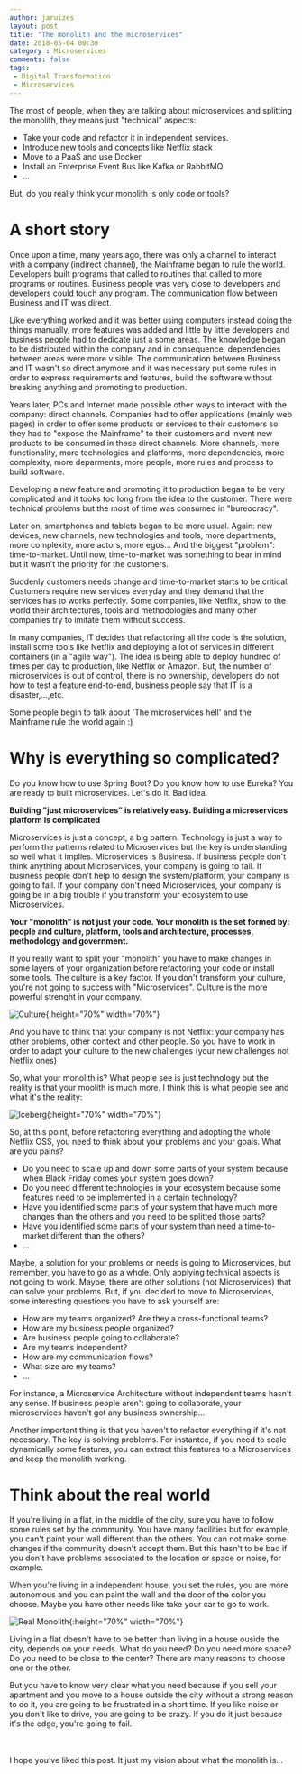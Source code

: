 ```yaml
---
author: jaruizes
layout: post
title: "The monolith and the microservices"
date: 2018-05-04 00:30
category : Microservices
comments: false
tags:
 - Digital Transformation
 - Microservices
---
```


The most of people, when they are talking about microservices and splitting the monolith, they means just "technical" aspects:
- Take your code and refactor it in independent services.
- Introduce new tools and concepts like Netflix stack
- Move to a PaaS and use Docker
- Install an Enterprise Event Bus like Kafka or RabbitMQ
- ...

But, do you really think your monolith is only code or tools?


# A short story

Once upon a time, many years ago, there was only a channel to interact with a company (indirect channel), the Mainframe began to rule the world. Developers built programs that called
to routines that called to more programs or routines. Business people was very close to developers and developers could touch any program. The communication flow between Business and IT was
direct.

Like everything worked and it was better using computers instead doing the things manually, more features was added and little by little developers and business people had to dedicate just
a some areas. The knowledge began to be distributed within the company and in consequence, dependencies between areas were more visible. The communication between Business and IT wasn't
so direct anymore and it was necessary put some rules in order to express requirements and features, build the software without breaking anything and promoting to production.

Years later, PCs and Internet made possible other ways to interact with the company: direct channels. Companies had to offer applications (mainly web pages) in order to offer some products or
services to their customers so they had to "expose the Mainframe" to their customers and invent new products to be consumed in these direct channels. More channels, more functionality, more
technologies and platforms, more dependencies, more complexity, more deparments, more people, more rules and process to build software.

Developing a new feature and promoting it to production began to be very complicated and it tooks too long from the idea to the customer. There were technical problems but the most of time was
consumed in "bureocracy".

Later on, smartphones and tablets began to be more usual. Again: new devices, new channels, new technologies and tools, more departments, more complexity, more actors, more egos... And the biggest "problem":
time-to-market. Until now, time-to-market was something to bear in mind but it wasn't the priority for the customers.

Suddenly customers needs change and time-to-market starts to be critical. Customers require new services everyday and they demand that the services has to works perfectly. Some companies, like
Netflix, show to the world their architectures, tools and methodologies and many other companies try to imitate them without success.

In many companies, IT decides that refactoring all the code is the solution, install some tools like Netflix and deploying a lot of services in different containers (in a "agile way"). The idea is
being able to deploy hundred of times per day to production, like Netflix or Amazon. But, the number of microservices is out of control, there is no ownership, developers do not how to test a
feature end-to-end, business people say that IT is a disaster,...,etc.

Some people begin to talk about 'The microservices hell' and the Mainframe rule the world again :)



# Why is everything so complicated?

Do you know how to use Spring Boot? Do you know how to use Eureka? You are ready to built microservices. Let's do it. Bad idea.

__Building "just microservices" is relatively easy. Building a microservices platform is complicated__

Microservices is just a concept, a big pattern. Technology is just a way to perform the patterns related to Microservices but the key is understanding so well what it implies. Microservices is Business. If business people don't think anything about
Microservices, your company is going to fail. If business people don't help to design the system/platform, your company is going to fail. If your company don't need Microservices, your company is going be in a big trouble if you transform your ecosystem to
use Microservices.

__Your "monolith" is not just your code. Your monolith is the set formed by: people and culture, platform, tools and architecture, processes, methodology and government.__

If you really want to split your "monolith" you have to make changes in some layers of your organization before refactoring your code or install some tools.
The culture is a key factor. If you don't transform your culture, you're not going to success with "Microservices". Culture is the more powerful strenght in your company.

![Culture](/images/monolith/culture.png){:height="70%" width="70%"}

And you have to think that your company is not Netflix: your company has other problems, other context and other people. So you have to work in order to adapt your culture to the new challenges (your new challenges not Netflix ones)

So, what your monolith is? What people see is just technology but the reality is that your moolith is much more. I think this is what people see and what it's the reality:

![Iceberg](/images/monolith/iceberg.png){:height="70%" width="70%"}

So, at this point, before refactoring everything and adopting the whole Netflix OSS, you need to think about your problems and your goals. What are you pains?

- Do you need to scale up and down some parts of your system because when Black Friday comes your system goes down?
- Do you need different technologies in your ecosystem because some features need to be implemented in a certain technology?
- Have you identified some parts of your system that have much more changes than the others and you need to be splitted those parts?
- Have you identified some parts of your system than need a time-to-market different than the others?
- ...

Maybe, a solution for your problems or needs is going to Microservices, but remember, you have to go as a whole. Only applying technical aspects is not going to work.
Maybe, there are other solutions (not Microservices) that can solve your problems. But, if you decided to move to Microservices, some interesting questions you have to ask yourself are:

- How are my teams organized? Are they a cross-functional teams?
- How are my business people organized?
- Are business people going to collaborate?
- Are my teams independent?
- How are my communication flows?
- What size are my teams?
- ...

For instance, a Microservice Architecture without independent teams hasn't any sense. If business people aren't going to collaborate, your microservices haven't got any business ownership...

Another important thing is that you haven't to refactor everything if it's not necessary. The key is solving problems. For instantce, if you need to scale dynamically some features, you can extract this features to a Microservices and
keep the monolith working.


# Think about the real world

If you're living in a flat, in the middle of the city, sure you have to follow some rules set by the community. You have many facilities but for example, you can't paint your wall different than the others.
You can not make some changes if the community doesn't accept them. But this hasn't to be bad if you don't have problems associated to the location or space or noise, for example.

When you're living in a independent house, you set the rules, you are more autonomous and you can paint the wall and the door of the color you choose. Maybe you have other needs like take your car to go to work.

![Real Monolith](/images/monolith/real-monolith.png){:height="70%" width="70%"}

Living in a flat doesn't have to be better than living in a house ouside the city, depends on your needs. What do you need? Do you need more space? Do you need to be close to the center? There are many reasons to choose one or the other.

But you have to know very clear what you need because if you sell your apartment and you move to a house outside the city without a strong reason to do it, you are going to be frustrated in a short time. If you like noise or you don't like to
drive, you are going to be crazy. If you do it just because it's the edge, you're going to fail.


<br/>
<br/>
I hope you’ve liked this post. It just my vision about what the monolith is.
.

